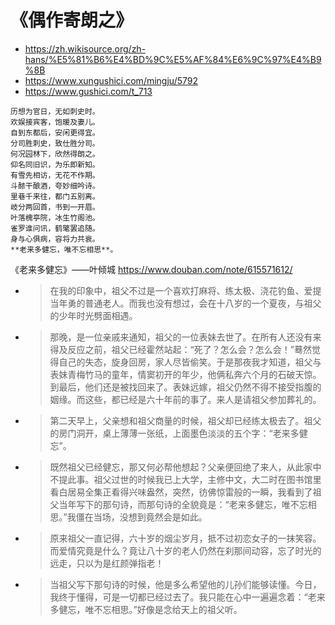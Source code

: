 
# 《偶作寄朗之》
- https://zh.wikisource.org/zh-hans/%E5%81%B6%E4%BD%9C%E5%AF%84%E6%9C%97%E4%B9%8B
- https://www.xungushici.com/mingju/5792
- https://www.gushici.com/t_713

```console
历想为官日，无如刺史时。
欢娱接宾客，饱暖及妻儿。
自到东都后，安闲更得宜。
分司胜刺史，致仕胜分司。
何况园林下，欣然得朗之。
仰名同旧识，为乐即新知。
有雪先相访，无花不作期。
斗𬪩干酿酒，夸妙细吟诗。
里巷千来往，都门五别离。
岐分两回首，书到一开眉。
叶落槐亭院，冰生竹阁池。
雀罗谁问讯，鹤氅罢追随。
身与心俱病，容将力共衰。
**老来多健忘，唯不忘相思**。
```

《老来多健忘》——叶倾城 https://www.douban.com/note/615571612/
- > 在我的印象中，祖父不过是一个喜欢打麻将、练太极、浇花钓鱼、爱提当年勇的普通老人。而我也没有想过，会在十八岁的一个夏夜，与祖父的少年时光劈面相遇。 
- > 那晚，是一位亲戚来通知，祖父的一位表妹去世了。在所有人还没有来得及反应之前，祖父已经霍然站起：“死了？怎么会？怎么会！”蓦然觉得自己的失态，旋身回房，家人尽皆偷笑。于是那夜我才知道，祖父与表妹青梅竹马的童年，情窦初开的年少，他俩私奔六个月的石破天惊。到最后，他们还是被找回来了。表妹远嫁，祖父仍然不得不接受指腹的姻缘。而这些，都已经是六十年前的事了。来人是请祖父参加葬礼的。 
- > 第二天早上，父亲想和祖父商量的时候，祖父却已经练太极去了。祖父的房门洞开，桌上薄薄一张纸，上面墨色淡淡的五个字：“老来多健忘”。 
- > 既然祖父已经健忘，那又何必帮他想起？父亲便回绝了来人，从此家中不提此事。祖父过世的时候我已上大学，主修中文，大二时在图书馆里看白居易全集正看得兴味盎然，突然，彷佛惊雷般的一瞬，我看到了祖父当年写下的那句诗，而那句诗的全貌竟是：“老来多健忘，唯不忘相思。”我僵在当场，没想到竟然会是如此。 
- > 原来祖父一直记得，六十岁的烟尘岁月，抵不过初恋女子的一抹笑容。而爱情究竟是什么？竟让八十岁的老人仍然在刹那间动容，忘了时光的远走，只以为是红颜弹指老！ 
- > 当祖父写下那句诗的时候，他是多么希望他的儿孙们能够读懂。今日，我终于懂得，可是一切都已经过去了。我只能在心中一遍遍念着：“老来多健忘，唯不忘相思。”好像是念给天上的祖父听。
